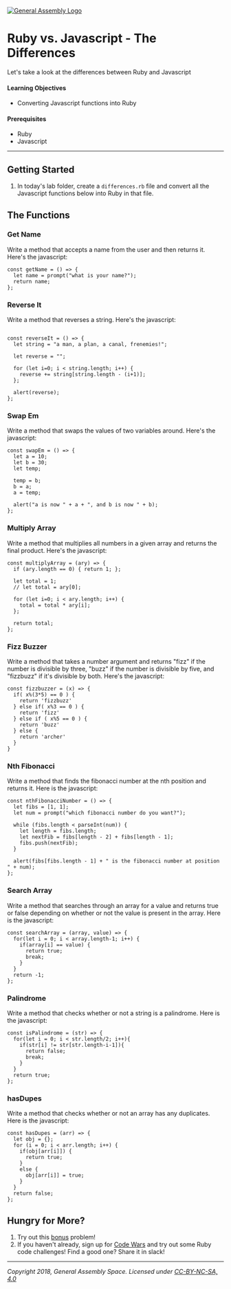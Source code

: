 [![General Assembly Logo](https://camo.githubusercontent.com/1a91b05b8f4d44b5bbfb83abac2b0996d8e26c92/687474703a2f2f692e696d6775722e636f6d2f6b6538555354712e706e67)](https://generalassemb.ly)

# Ruby vs. Javascript - The Differences

Let's take a look at the differences between Ruby and Javascript

#### Learning Objectives

- Converting Javascript functions into Ruby

#### Prerequisites

- Ruby
- Javascript

---

## Getting Started

1. In today's lab folder, create a `differences.rb` file and convert all the Javascript functions below into Ruby in that file.

## The Functions 

### Get Name 

Write a method that accepts a name from the user and then returns it. Here's the javascript: 

```
const getName = () => {
  let name = prompt("what is your name?");
  return name;
};
```

### Reverse It 

Write a method that reverses a string. Here's the javascript:

```

const reverseIt = () => {
  let string = "a man, a plan, a canal, frenemies!";

  let reverse = "";

  for (let i=0; i < string.length; i++) {
    reverse += string[string.length - (i+1)];
  };

  alert(reverse);
};
```

### Swap Em 

Write a method that swaps the values of two variables around. Here's the javascript:

```
const swapEm = () => {
  let a = 10;
  let b = 30;
  let temp;

  temp = b;
  b = a;
  a = temp;

  alert("a is now " + a + ", and b is now " + b);
};
```

### Multiply Array 

Write a method that multiplies all numbers in a given array and returns the final product. Here's the javascript:

```
const multiplyArray = (ary) => {
  if (ary.length == 0) { return 1; };

  let total = 1;
  // let total = ary[0];

  for (let i=0; i < ary.length; i++) {
    total = total * ary[i];
  };

  return total;
};
```

### Fizz Buzzer 

Write a method that takes a number argument and returns "fizz" if the number is divisible by three, "buzz" if the number is divisible by five, and "fizzbuzz" if it's divisible by both. Here's the javascript:

```
const fizzbuzzer = (x) => {
  if( x%(3*5) == 0 ) {
    return 'fizzbuzz'
  } else if( x%3 == 0 ) {
    return 'fizz'
  } else if ( x%5 == 0 ) {
    return 'buzz'
  } else {
    return 'archer'
  }
}
```

### Nth Fibonacci 

Write a method that finds the fibonacci number at the nth position and returns it. Here is the javascript:

```
const nthFibonacciNumber = () => {
  let fibs = [1, 1];
  let num = prompt("which fibonacci number do you want?");

  while (fibs.length < parseInt(num)) {
    let length = fibs.length;
    let nextFib = fibs[length - 2] + fibs[length - 1];
    fibs.push(nextFib);
  }

  alert(fibs[fibs.length - 1] + " is the fibonacci number at position " + num);
};
```

### Search Array 

Write a method that searches through an array for a value and returns true or false depending on whether or not the value is present in the array. Here is the javascript:

```
const searchArray = (array, value) => {
  for(let i = 0; i < array.length-1; i++) {
    if(array[i] == value) {
      return true;
      break;
    }
  }
  return -1;
};

```

### Palindrome 

Write a method that checks whether or not a string is a palindrome. Here is the javascript:

```
const isPalindrome = (str) => {
  for(let i = 0; i < str.length/2; i++){
    if(str[i] != str[str.length-i-1]){
      return false;
      break;
    }
  }
  return true;
};
```

### hasDupes

Write a method that checks whether or not an array has any duplicates. Here is the javascript:

```
const hasDupes = (arr) => {
  let obj = {};
  for (i = 0; i < arr.length; i++) {
    if(obj[arr[i]]) {
      return true;
    }
    else {
      obj[arr[i]] = true;
    }
  }
  return false;
};
```

## Hungry for More?

1. Try out this [bonus](./bonus.md) problem!
1. If you haven't already, sign up for [Code Wars](https://www.codewars.com/) and try out some Ruby code challenges! Find a good one? Share it in slack!

---

*Copyright 2018, General Assembly Space. Licensed under [CC-BY-NC-SA, 4.0](https://creativecommons.org/licenses/by-nc-sa/4.0/)*
